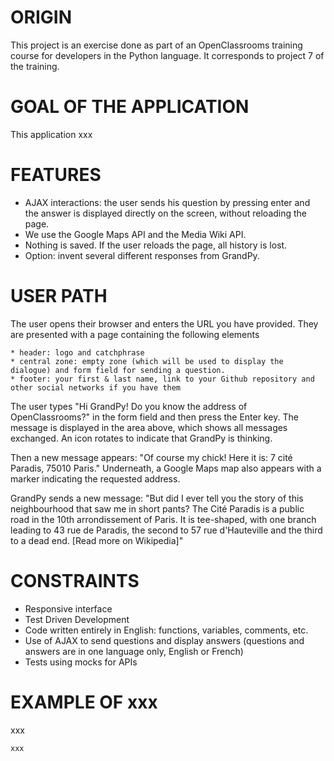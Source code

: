 # ORIGIN #
This project is an exercise done as part of an OpenClassrooms training course for developers in the Python language.
It corresponds to project 7 of the training.


# GOAL OF THE APPLICATION #
This application xxx


# FEATURES #
* AJAX interactions: the user sends his question by pressing enter and the answer is displayed directly on the screen, without reloading the page.
* We use the Google Maps API and the Media Wiki API.
* Nothing is saved. If the user reloads the page, all history is lost.
* Option: invent several different responses from GrandPy.


# USER PATH #
The user opens their browser and enters the URL you have provided. They are presented with a page containing the following elements

    * header: logo and catchphrase
    * central zone: empty zone (which will be used to display the dialogue) and form field for sending a question.
    * footer: your first & last name, link to your Github repository and other social networks if you have them

The user types "Hi GrandPy! Do you know the address of OpenClassrooms?" in the form field and then press the Enter key. The message is displayed in the area above, which shows all messages exchanged. An icon rotates to indicate that GrandPy is thinking.

Then a new message appears: "Of course my chick! Here it is: 7 cité Paradis, 75010 Paris." Underneath, a Google Maps map also appears with a marker indicating the requested address.

GrandPy sends a new message: "But did I ever tell you the story of this neighbourhood that saw me in short pants? The Cité Paradis is a public road in the 10th arrondissement of Paris. It is tee-shaped, with one branch leading to 43 rue de Paradis, the second to 57 rue d'Hauteville and the third to a dead end. [Read more on Wikipedia]"


# CONSTRAINTS #
* Responsive interface
* Test Driven Development
* Code written entirely in English: functions, variables, comments, etc.
* Use of AJAX to send questions and display answers (questions and answers are in one language only, English or French)
* Tests using mocks for APIs


# EXAMPLE OF xxx #
xxx

```python
xxx
